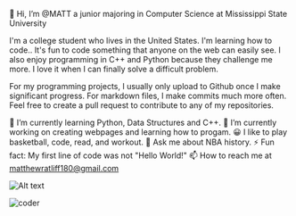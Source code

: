 
<!---
MATTPostx/MATTPostx is a ✨ special ✨ repository because its `README.md` (this file) appears on your GitHub profile.
You can click the Preview link to take a look at your changes.
--->







 👋 Hi, I’m @MATT a junior majoring in Computer Science at Mississippi State University 

I'm a college student who lives in the United States. I'm learning how to code.. It's fun to code something that anyone on the web can easily see. I also enjoy programming in C++ and Python because they challenge me more. I love it when I can finally solve a difficult problem.

For my programming projects, I usually only upload to Github once I make significant progress. For markdown files, I make commits much more often. Feel free to create a pull request to contribute to any of my repositories.

🌱 I’m currently learning  Python, Data Structures and C++.
🔭 I’m currently working on creating webpages and learning how to progam.
😀 I like to play basketball, code, read, and workout.
💬 Ask me about NBA history.
⚡ Fun fact: My first line of code was not "Hello World!"
 📫 How to reach me at matthewratliff180@gmail.com

![Alt text](https://pin.it/1bxe0kN)


![coder](https://github.com/MATTPostx/MATTPostx/assets/65778750/6b8e335d-d2fa-4b88-9e91-0d858543f01d)









